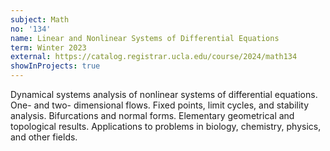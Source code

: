 ```yaml
---
subject: Math
no: '134'
name: Linear and Nonlinear Systems of Differential Equations
term: Winter 2023
external: https://catalog.registrar.ucla.edu/course/2024/math134
showInProjects: true
---
```


Dynamical systems analysis of nonlinear systems of differential equations. One- and two- dimensional flows. Fixed points, limit cycles, and stability analysis. Bifurcations and normal forms. Elementary geometrical and topological results. Applications to problems in biology, chemistry, physics, and other fields.